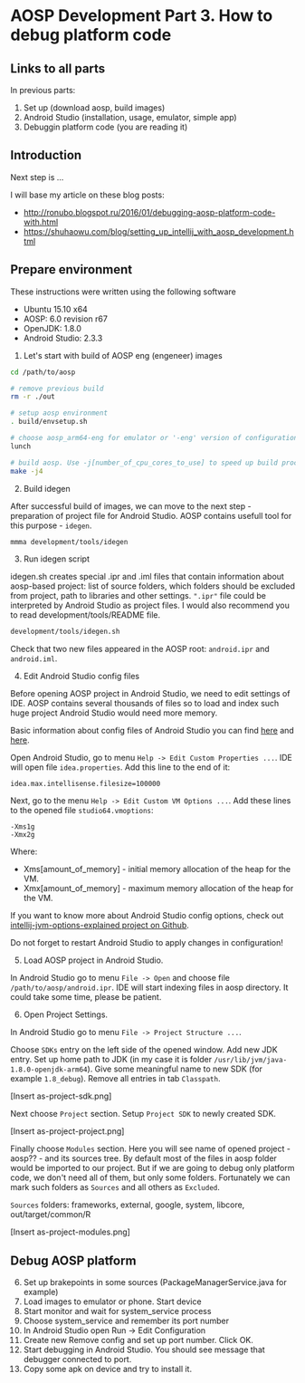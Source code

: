 # AOSP Development Part 3. How to debug platform code

## Links to all parts

In previous parts:
1. Set up (download aosp, build images)
2. Android Studio (installation, usage, emulator, simple app)
3. Debuggin platform code (you are reading it)

## Introduction

Next step is ...

I will base my article on these blog posts:
- http://ronubo.blogspot.ru/2016/01/debugging-aosp-platform-code-with.html
- https://shuhaowu.com/blog/setting_up_intellij_with_aosp_development.html

## Prepare environment

These instructions were written using the following software

- Ubuntu 15.10 x64
- AOSP: 6.0 revision r67
- OpenJDK: 1.8.0
- Android Studio: 2.3.3

1. Let's start with build of AOSP eng (engeneer) images

``` bash
cd /path/to/aosp

# remove previous build
rm -r ./out

# setup aosp environment
. build/envsetup.sh

# choose aosp_arm64-eng for emulator or '-eng' version of configuration of your device
lunch

# build aosp. Use -j[number_of_cpu_cores_to_use] to speed up build process.
make -j4
```

2. Build idegen

After successful build of images, we can move to the next step - preparation of
project file for Android Studio. AOSP contains usefull tool for this purpose - `idegen`.

``` bash
mmma development/tools/idegen
```

3. Run idegen script

idegen.sh creates special .ipr and .iml files that contain information
about aosp-based project: list of source folders, which folders should be excluded
from project, path to libraries and other settings. `".ipr"` file could be interpreted by
Android Studio as project files. I would also recommend you to read
development/tools/README file.

``` bash
development/tools/idegen.sh
```

Check that two new files appeared in the AOSP root: `android.ipr` and `android.iml`.

4. Edit Android Studio config files

Before opening AOSP project in Android Studio, we need to edit settings of IDE.
AOSP contains several thousands of files so to load and index such huge project Android
Studio would need more memory.

Basic information about config files of Android Studio you can find [here][google-as-config]
and [here][intellij-as-config].

Open Android Studio, go to menu `Help -> Edit Custom Properties ...`. IDE will open file
`idea.properties`. Add this line to the end of it:

```
idea.max.intellisense.filesize=100000
```

Next, go to the menu `Help -> Edit Custom VM Options ...`. Add these lines to the opened
file `studio64.vmoptions`:

```
-Xms1g
-Xmx2g
```

Where:

 - Xms[amount_of_memory] - initial memory allocation of the heap for the VM.
 - Xmx[amount_of_memory] - maximum memory allocation of the heap for the VM.

If you want to know more about Android Studio config options, check out
[intellij-jvm-options-explained project on Github][jvm-opts-explained].

Do not forget to restart Android Studio to apply changes in configuration!

5. Load AOSP project in Android Studio.

In Android Studio go to menu `File -> Open` and choose file `/path/to/aosp/android.ipr`.
IDE will start indexing files in aosp directory. It could take some time, please be patient.

6. Open Project Settings.

In Android Studio go to menu `File -> Project Structure ...`. 

Choose `SDKs` entry on the left side of the opened window. Add new JDK entry.
Set up home path to JDK (in my case it is folder `/usr/lib/jvm/java-1.8.0-openjdk-arm64`).
Give some meaningful name to new SDK (for example `1.8_debug`).
Remove all entries in tab `Classpath`.

[Insert as-project-sdk.png]

Next choose `Project` section. Setup `Project SDK` to newly created SDK.

[Insert as-project-project.png]

Finally choose `Modules` section. Here you will see name of opened project - aosp?? - and
its sources tree. By default most of the files in aosp folder would be imported to
our project. But if we are going to debug only platform code, we don't need all of them, 
but only some folders. Fortunately we can mark such folders as `Sources` and all others
as `Excluded`.

`Sources` folders: frameworks, external, google, system, libcore, out/target/common/R

[Insert as-project-modules.png]


## Debug AOSP platform

6. Set up brakepoints in some sources (PackageManagerService.java for example)
7. Load images to emulator or phone. Start device
8. Start monitor and wait for system_service process
9. Choose system_service and remember its port number
10. In Android Studio open Run -> Edit Configuration
11. Create new Remove config and set up port number. Click OK.
12. Start debugging in Android Studio. You should see message that debugger connected to port.
13. Copy some apk on device and try to install it.

[google-as-config]: https://developer.android.com/studio/intro/studio-config.html
[intellij-as-config]: https://intellij-support.jetbrains.com/hc/en-us/articles/206544869-Configuring-JVM-options-and-platform-properties
[jvm-opts-explained]: https://github.com/FoxxMD/intellij-jvm-options-explained

